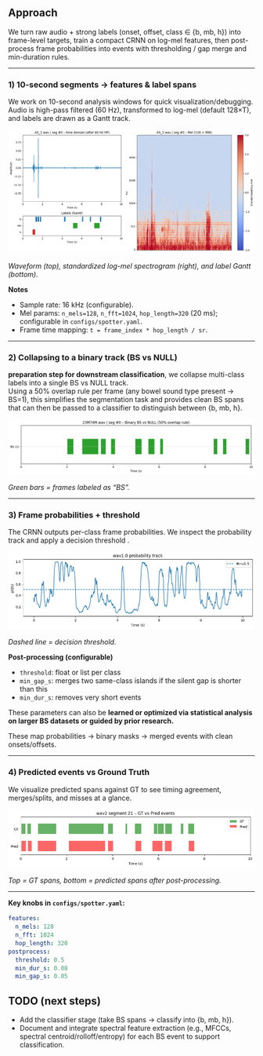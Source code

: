 ## Approach

We turn raw audio + strong labels (onset, offset, class ∈ {b, mb, h}) into frame-level targets, train a compact CRNN on log-mel features, then post-process frame probabilities into events with thresholding / gap merge and min-duration rules.

---

### 1) 10-second segments → features & label spans

We work on 10-second analysis windows for quick visualization/debugging. Audio is high-pass filtered (60 Hz), transformed to log-mel (default 128×T), and labels are drawn as a Gantt track.

![10-s segment: waveform + mel + Gantt](docs/figs/01_seg_mel.png)

*Waveform (top), standardized log-mel spectrogram (right), and label Gantt (bottom).*

**Notes**
- Sample rate: 16 kHz (configurable).
- Mel params: `n_mels=128`, `n_fft=1024`, `hop_length=320` (20 ms); configurable in `configs/spotter.yaml`.
- Frame time mapping: `t = frame_index * hop_length / sr`.

---

### 2) Collapsing to a binary track (BS vs NULL)

**preparation step for downstream classification**, we collapse multi-class labels into a single BS vs NULL track.  
Using a 50% overlap rule per frame (any bowel sound type present → BS=1), this simplifies the segmentation task and provides clean BS spans that can then be passed to a classifier to distinguish between {b, mb, h}.  

![Binary BS vs NULL Gantt](docs/figs/02_binary_bs.png)

*Green bars = frames labeled as “BS”.*

---

### 3) Frame probabilities + threshold

The CRNN outputs per-class frame probabilities. We inspect the probability track and apply a decision threshold .  

![Probability track with threshold](docs/figs/03_prob_track.png)

*Dashed line = decision threshold.*

**Post-processing (configurable)**
- `threshold`: float or list per class
- `min_gap_s`: merges two same-class islands if the silent gap is shorter than this
- `min_dur_s`: removes very short events

These parameters can also be **learned or optimized via statistical analysis on larger BS datasets or guided by prior research.**


These map probabilities → binary masks → merged events with clean onsets/offsets.

---

### 4) Predicted events vs Ground Truth

We visualize predicted spans against GT to see timing agreement, merges/splits, and misses at a glance.

![GT vs Pred Gantt](docs/figs/04_gt_vs_pred.png)

*Top = GT spans, bottom = predicted spans after post-processing.*

---


**Key knobs in `configs/spotter.yaml`:**
```yaml
features:
  n_mels: 128
  n_fft: 1024
  hop_length: 320
postprocess:
  threshold: 0.5
  min_dur_s: 0.08
  min_gap_s: 0.05
```
## TODO (next steps)

- Add the classifier stage (take BS spans → classify into {b, mb, h}).
- Document and integrate spectral feature extraction (e.g., MFCCs, spectral centroid/rolloff/entropy) for each BS event to support classification.

